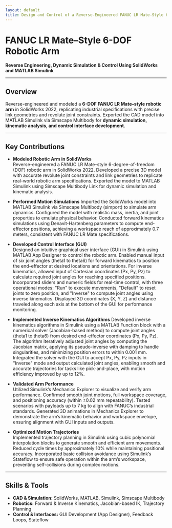 ```yaml
---
layout: default
title: Design and Control of a Reverse-Engineered FANUC LR Mate–Style 6-DOF Robotic Arm
---
```


# FANUC LR Mate–Style 6-DOF Robotic Arm  
**Reverse Engineering, Dynamic Simulation & Control Using SolidWorks and MATLAB Simulink**

---

## Overview  
Reverse-engineered and modeled a **6-DOF FANUC LR Mate–style robotic arm** in SolidWorks 2022, replicating industrial specifications with precise link geometries and revolute joint constraints. Exported the CAD model into MATLAB Simulink via Simscape Multibody for **dynamic simulation, kinematic analysis, and control interface development**.

---

## Key Contributions  

- **Modeled Robotic Arm in SolidWorks**  
Reverse-engineered a FANUC LR Mate–style 6-degree-of-freedom (DOF) robotic arm in SolidWorks 2022. Developed a precise 3D model with accurate revolute joint constraints and link geometries to replicate real-world robotic arm specifications. Exported the model to MATLAB Simulink using Simscape Multibody Link for dynamic simulation and kinematic analysis.  

- **Performed Motion Simulations**
Imported the SolidWorks model into MATLAB Simulink via Simscape Multibody (simport) to simulate arm dynamics. Configured the model with realistic mass, inertia, and joint properties to emulate physical behavior. Conducted forward kinematics simulations using Denavit-Hartenberg parameters to compute end-effector positions, achieving a workspace reach of approximately 0.7 meters, consistent with FANUC LR Mate specifications.

- **Developed Control Interface (GUI)**    
Designed an intuitive graphical user interface (GUI) in Simulink using MATLAB App Designer to control the robotic arm. Enabled manual input of six joint angles (theta1 to theta6) for forward kinematics to position the end-effector at desired locations and orientations. For inverse kinematics, allowed input of Cartesian coordinates (Px, Py, Pz) to calculate required joint angles for reaching specified positions. Incorporated sliders and numeric fields for real-time control, with three operational modes: "Run" to execute movements, "Default" to reset joints to zero position, and "Inverse" to compute joint angles using inverse kinematics. Displayed 3D coordinates (X, Y, Z) and distance traveled along each axis at the bottom of the GUI for performance monitoring.

- **Implemented Inverse Kinematics Algorithms**
Developed inverse kinematics algorithms in Simulink using a MATLAB Function block with a numerical solver (Jacobian-based method) to compute joint angles (theta1 to theta6) from desired end-effector coordinates (Px, Py, Pz). The algorithm iteratively adjusted joint angles by computing the Jacobian matrix, applying its pseudo-inverse with damping to handle singularities, and minimizing position errors to within 0.001 mm. Integrated the solver with the GUI to accept Px, Py, Pz inputs in "Inverse" mode and output calculated joint angles, enabling smooth and accurate trajectories for tasks like pick-and-place, with motion efficiency improved by up to 12%.

- **Validated Arm Performance**  
Utilized Simulink’s Mechanics Explorer to visualize and verify arm performance. Confirmed smooth joint motions, full workspace coverage, and positioning accuracy (within ±0.02 mm repeatability). Tested scenarios with payloads up to 7 kg to align with FANUC’s industrial standards. Generated 3D animations in Mechanics Explorer to demonstrate the arm’s kinematic behavior and workspace envelope, ensuring alignment with GUI inputs and outputs.


- **Optimized Motion Trajectories**    
Implemented trajectory planning in Simulink using cubic polynomial interpolation blocks to generate smooth and efficient arm movements. Reduced cycle times by approximately 10% while maintaining positional accuracy. Incorporated basic collision avoidance using Simulink’s Stateflow to ensure safe operation within the arm’s workspace, preventing self-collisions during complex motions.

---

## Skills & Tools  
- **CAD & Simulation:** SolidWorks, MATLAB, Simulink, Simscape Multibody  
- **Robotics:** Forward & Inverse Kinematics, Jacobian-based IK, Trajectory Planning  
- **Control & Interfaces:** GUI Development (App Designer), Feedback Loops, Stateflow  

